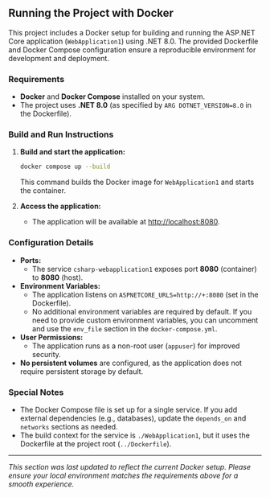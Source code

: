 ## Running the Project with Docker

This project includes a Docker setup for building and running the ASP.NET Core application (`WebApplication1`) using .NET 8.0. The provided Dockerfile and Docker Compose configuration ensure a reproducible environment for development and deployment.

### Requirements
- **Docker** and **Docker Compose** installed on your system.
- The project uses **.NET 8.0** (as specified by `ARG DOTNET_VERSION=8.0` in the Dockerfile).

### Build and Run Instructions
1. **Build and start the application:**
   ```sh
   docker compose up --build
   ```
   This command builds the Docker image for `WebApplication1` and starts the container.

2. **Access the application:**
   - The application will be available at [http://localhost:8080](http://localhost:8080).

### Configuration Details
- **Ports:**
  - The service `csharp-webapplication1` exposes port **8080** (container) to **8080** (host).
- **Environment Variables:**
  - The application listens on `ASPNETCORE_URLS=http://+:8080` (set in the Dockerfile).
  - No additional environment variables are required by default. If you need to provide custom environment variables, you can uncomment and use the `env_file` section in the `docker-compose.yml`.
- **User Permissions:**
  - The application runs as a non-root user (`appuser`) for improved security.
- **No persistent volumes** are configured, as the application does not require persistent storage by default.

### Special Notes
- The Docker Compose file is set up for a single service. If you add external dependencies (e.g., databases), update the `depends_on` and `networks` sections as needed.
- The build context for the service is `./WebApplication1`, but it uses the Dockerfile at the project root (`../Dockerfile`).

---

_This section was last updated to reflect the current Docker setup. Please ensure your local environment matches the requirements above for a smooth experience._
